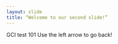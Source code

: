 ```yaml
---
layout: slide
title: “Welcome to our second slide!”
---
```

GCI test 101
Use the left arrow to go back!
